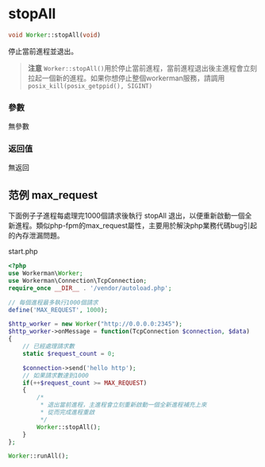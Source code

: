 # stopAll
```php
void Worker::stopAll(void)
```

停止當前進程並退出。

> **注意**
> `Worker::stopAll()`用於停止當前進程，當前進程退出後主進程會立刻拉起一個新的進程。如果你想停止整個workerman服務，請調用`posix_kill(posix_getppid(), SIGINT)`

### 參數
無參數



### 返回值
無返回

## 范例 max_request

下面例子子進程每處理完1000個請求後執行 stopAll 退出，以便重新啟動一個全新進程。類似php-fpm的max_request屬性，主要用於解決php業務代碼bug引起的內存泄漏問題。

start.php

```php
<?php
use Workerman\Worker;
use Workerman\Connection\TcpConnection;
require_once __DIR__ . '/vendor/autoload.php';

// 每個進程最多執行1000個請求
define('MAX_REQUEST', 1000);

$http_worker = new Worker("http://0.0.0.0:2345");
$http_worker->onMessage = function(TcpConnection $connection, $data)
{
    // 已經處理請求數
    static $request_count = 0;

    $connection->send('hello http');
    // 如果請求數達到1000
    if(++$request_count >= MAX_REQUEST)
    {
        /*
         * 退出當前進程，主進程會立刻重新啟動一個全新進程補充上來
         * 從而完成進程重啟
         */
        Worker::stopAll();
    }
};

Worker::runAll();
```
